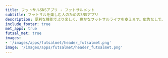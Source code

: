 ```yaml
---
title: フットサルSNSアプリ - フットサルメット
subtitle: フットサルを楽しむ人のためのSNSアプリ
description: 便利な機能でより楽しく、豊かなフットサルライフを支えます。広告なしで、純粋にフットサルを通して、仲間を増やして、楽しく蹴れる日常を。
include_footer: true
met_apps: true
futsal_met: true
images:
- '/images/apps/futsalmet/header_futsalmet.png'
image: '/images/apps/futsalmet/header_futsalmet.png'
---
```

